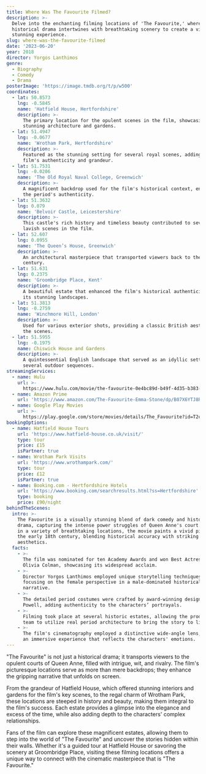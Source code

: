 ```yaml
---
title: Where Was The Favourite Filmed?
description: >-
  Delve into the enchanting filming locations of 'The Favourite,' where
  historical drama intertwines with breathtaking scenery to create a visually
  stunning experience.
slug: where-was-the-favourite-filmed
date: '2023-06-20'
year: 2018
director: Yorgos Lanthimos
genre:
  - Biography
  - Comedy
  - Drama
posterImage: 'https://image.tmdb.org/t/p/w500'
coordinates:
  - lat: 50.8573
    lng: -0.5845
    name: 'Hatfield House, Hertfordshire'
    description: >-
      The primary location for the opulent scenes in the film, showcasing
      stunning architecture and gardens.
  - lat: 51.4947
    lng: -0.0677
    name: 'Wrotham Park, Hertfordshire'
    description: >-
      Featured as the stunning setting for several royal scenes, adding to the
      film's authenticity and grandeur.
  - lat: 51.7531
    lng: -0.0206
    name: 'The Old Royal Naval College, Greenwich'
    description: >-
      A magnificent backdrop used for the film's historical context, enhancing
      the period's authenticity.
  - lat: 51.3632
    lng: 0.079
    name: 'Belvoir Castle, Leicestershire'
    description: >-
      This castle's rich history and timeless beauty contributed to several
      lavish scenes in the film.
  - lat: 52.607
    lng: 0.0955
    name: 'The Queen’s House, Greenwich'
    description: >-
      An architectural masterpiece that transported viewers back to the 18th
      century.
  - lat: 51.631
    lng: 0.2375
    name: 'Groombridge Place, Kent'
    description: >-
      A beautiful estate that enhanced the film's historical authenticity with
      its stunning landscapes.
  - lat: 51.3813
    lng: -0.2759
    name: 'Winchmore Hill, London'
    description: >-
      Used for various exterior shots, providing a classic British aesthetic to
      the scenes.
  - lat: 51.5955
    lng: -0.1975
    name: Chiswick House and Gardens
    description: >-
      A quintessential English landscape that served as an idyllic setting for
      several outdoor sequences.
streamingServices:
  - name: Hulu
    url: >-
      https://www.hulu.com/movie/the-favourite-0e4bc89d-b49f-4d35-b383-dba7b1d83476
  - name: Amazon Prime
    url: 'https://www.amazon.com/The-Favourite-Emma-Stone/dp/B07X6YTJ8R'
  - name: Google Play Movies
    url: >-
      https://play.google.com/store/movies/details/The_Favourite?id=T2cwCRJXOvs.P
bookingOptions:
  - name: Hatfield House Tours
    url: 'https://www.hatfield-house.co.uk/visit/'
    type: tour
    price: £15
    isPartner: true
  - name: Wrotham Park Visits
    url: 'https://www.wrothampark.com/'
    type: tour
    price: £12
    isPartner: true
  - name: Booking.com - Hertfordshire Hotels
    url: 'https://www.booking.com/searchresults.html?ss=Hertfordshire'
    type: booking
    price: £90/night
behindTheScenes:
  intro: >-
    The Favourite is a visually stunning blend of dark comedy and historical
    drama, capturing the intense power struggles of Queen Anne's court. Filmed
    in a variety of breathtaking locations, the movie paints a vivid picture of
    the early 18th century, blending historical accuracy with striking
    aesthetics.
  facts:
    - >-
      The film was nominated for ten Academy Awards and won Best Actress for
      Olivia Colman, showcasing its widespread acclaim.
    - >-
      Director Yorgos Lanthimos employed unique storytelling techniques, often
      focusing on the female perspective in a male-dominated historical
      narrative.
    - >-
      The detailed period costumes were crafted by award-winning designer Sandy
      Powell, adding authenticity to the characters’ portrayals.
    - >-
      Filming took place at several historic estates, allowing the production
      team to utilize real period architecture to bring the story to life.
    - >-
      The film's cinematography employed a distinctive wide-angle lens, creating
      an immersive experience that reflects the characters' emotions.
---
```


<TheFavouriteGuide />

"The Favourite" is not just a historical drama; it transports viewers to the opulent courts of Queen Anne, filled with intrigue, wit, and rivalry. The film's picturesque locations serve as more than mere backdrops; they enhance the gripping narrative that unfolds on screen.

From the grandeur of Hatfield House, which offered stunning interiors and gardens for the film's key scenes, to the regal charm of Wrotham Park, these locations are steeped in history and beauty, making them integral to the film's success. Each estate provides a glimpse into the elegance and excess of the time, while also adding depth to the characters' complex relationships.

Fans of the film can explore these magnificent estates, allowing them to step into the world of "The Favourite" and uncover the stories hidden within their walls. Whether it's a guided tour at Hatfield House or savoring the scenery at Groombridge Place, visiting these filming locations offers a unique way to connect with the cinematic masterpiece that is "The Favourite."

